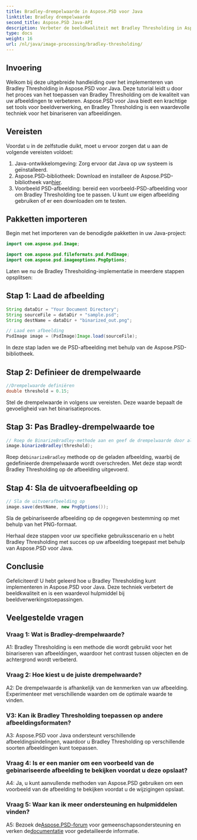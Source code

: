 ```yaml
---
title: Bradley-drempelwaarde in Aspose.PSD voor Java
linktitle: Bradley drempelwaarde
second_title: Aspose.PSD Java-API
description: Verbeter de beeldkwaliteit met Bradley Thresholding in Aspose.PSD voor Java. Volg onze stapsgewijze handleiding voor effectieve binarisatie van afbeeldingen.
type: docs
weight: 16
url: /nl/java/image-processing/bradley-thresholding/
---
```

## Invoering

Welkom bij deze uitgebreide handleiding over het implementeren van Bradley Thresholding in Aspose.PSD voor Java. Deze tutorial leidt u door het proces van het toepassen van Bradley Thresholding om de kwaliteit van uw afbeeldingen te verbeteren. Aspose.PSD voor Java biedt een krachtige set tools voor beeldverwerking, en Bradley Thresholding is een waardevolle techniek voor het binariseren van afbeeldingen.

## Vereisten

Voordat u in de zelfstudie duikt, moet u ervoor zorgen dat u aan de volgende vereisten voldoet:

1. Java-ontwikkelomgeving: Zorg ervoor dat Java op uw systeem is geïnstalleerd.
2.  Aspose.PSD-bibliotheek: Download en installeer de Aspose.PSD-bibliotheek van[hier](https://releases.aspose.com/psd/java/).
3. Voorbeeld PSD-afbeelding: bereid een voorbeeld-PSD-afbeelding voor om Bradley Thresholding toe te passen. U kunt uw eigen afbeelding gebruiken of er een downloaden om te testen.

## Pakketten importeren

Begin met het importeren van de benodigde pakketten in uw Java-project:

```java
import com.aspose.psd.Image;

import com.aspose.psd.fileformats.psd.PsdImage;
import com.aspose.psd.imageoptions.PngOptions;
```

Laten we nu de Bradley Thresholding-implementatie in meerdere stappen opsplitsen:

## Stap 1: Laad de afbeelding

```java
String dataDir = "Your Document Directory";
String sourceFile = dataDir + "sample.psd";
String destName = dataDir + "binarized_out.png";

// Laad een afbeelding
PsdImage image = (PsdImage)Image.load(sourceFile);
```

In deze stap laden we de PSD-afbeelding met behulp van de Aspose.PSD-bibliotheek.

## Stap 2: Definieer de drempelwaarde

```java
//Drempelwaarde definiëren
double threshold = 0.15;
```

Stel de drempelwaarde in volgens uw vereisten. Deze waarde bepaalt de gevoeligheid van het binarisatieproces.

## Stap 3: Pas Bradley-drempelwaarde toe

```java
// Roep de BinarizeBradley-methode aan en geef de drempelwaarde door als parameter
image.binarizeBradley(threshold);
```

 Roep de`binarizeBradley` methode op de geladen afbeelding, waarbij de gedefinieerde drempelwaarde wordt overschreden. Met deze stap wordt Bradley Thresholding op de afbeelding uitgevoerd.

## Stap 4: Sla de uitvoerafbeelding op

```java
// Sla de uitvoerafbeelding op
image.save(destName, new PngOptions());
```

Sla de gebinariseerde afbeelding op de opgegeven bestemming op met behulp van het PNG-formaat.

Herhaal deze stappen voor uw specifieke gebruiksscenario en u hebt Bradley Thresholding met succes op uw afbeelding toegepast met behulp van Aspose.PSD voor Java.

## Conclusie

Gefeliciteerd! U hebt geleerd hoe u Bradley Thresholding kunt implementeren in Aspose.PSD voor Java. Deze techniek verbetert de beeldkwaliteit en is een waardevol hulpmiddel bij beeldverwerkingstoepassingen.

## Veelgestelde vragen

### Vraag 1: Wat is Bradley-drempelwaarde?

A1: Bradley Thresholding is een methode die wordt gebruikt voor het binariseren van afbeeldingen, waardoor het contrast tussen objecten en de achtergrond wordt verbeterd.

### Vraag 2: Hoe kiest u de juiste drempelwaarde?

A2: De drempelwaarde is afhankelijk van de kenmerken van uw afbeelding. Experimenteer met verschillende waarden om de optimale waarde te vinden.

### V3: Kan ik Bradley Thresholding toepassen op andere afbeeldingsformaten?

A3: Aspose.PSD voor Java ondersteunt verschillende afbeeldingsindelingen, waardoor u Bradley Thresholding op verschillende soorten afbeeldingen kunt toepassen.

### Vraag 4: Is er een manier om een voorbeeld van de gebinariseerde afbeelding te bekijken voordat u deze opslaat?

A4: Ja, u kunt aanvullende methoden van Aspose.PSD gebruiken om een voorbeeld van de afbeelding te bekijken voordat u de wijzigingen opslaat.

### Vraag 5: Waar kan ik meer ondersteuning en hulpmiddelen vinden?

 A5: Bezoek de[Aspose.PSD-forum](https://forum.aspose.com/c/psd/34) voor gemeenschapsondersteuning en verken de[documentatie](https://reference.aspose.com/psd/java/) voor gedetailleerde informatie.